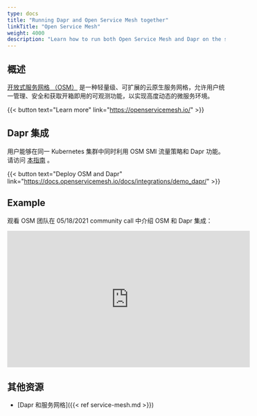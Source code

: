```yaml
---
type: docs
title: "Running Dapr and Open Service Mesh together"
linkTitle: "Open Service Mesh"
weight: 4000
description: "Learn how to run both Open Service Mesh and Dapr on the same Kubernetes cluster"
---
```


## 概述

[开放式服务网格 （OSM）](https://openservicemesh.io/) 是一种轻量级、可扩展的云原生服务网格，允许用户统一管理、安全和获取开箱即用的可观测功能，以实现高度动态的微服务环境。

{{< button text="Learn more" link="https://openservicemesh.io/" >}}

## Dapr 集成

用户能够在同一 Kubernetes 集群中同时利用 OSM SMI 流量策略和 Dapr 功能。 请访问 [本指南](https://docs.openservicemesh.io/docs/integrations/demo_dapr/) 。

{{< button text="Deploy OSM and Dapr" link="https://docs.openservicemesh.io/docs/integrations/demo_dapr/" >}}

## Example

观看 OSM 团队在 05/18/2021 community call 中介绍 OSM 和 Dapr 集成：

<div class="embed-responsive embed-responsive-16by9">
<iframe width="560" height="315" src="https://www.youtube.com/embed/LSYyTL0nS8Y?start=1916" title="YouTube 视频播放器" frameborder="0" allow="accelerometer; autoplay; clipboard-write; encrypted-media; gyroscope; picture-in-picture" allowfullscreen></iframe>
</div>

## 其他资源

- [Dapr 和服务网格]({{< ref service-mesh.md >}})